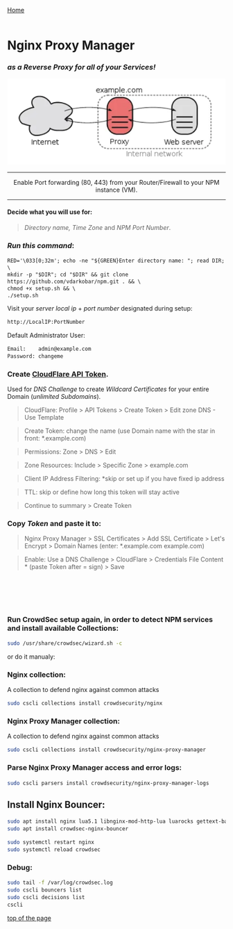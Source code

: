 <p align="left">
  <a href="https://github.com/vdarkobar/Home-Cloud#self-hosted-cloud">Home</a>
  <br><br>
</p> 
  
# Nginx Proxy Manager
### *as a Reverse Proxy for all of your Services!*  

<p align="center">
  <img src="https://github.com/vdarkobar/Home-Cloud/blob/main/shared/reverse-proxy.png">
</p>
  
---  

<p align="center">
Enable Port forwarding (80, 443) from your Router/Firewall to your NPM instance (VM).
</p>  

---  
  
#### Decide what you will use for:
  
> *Directory name, Time Zone* and *NPM Port Number*.
  
### *Run this command*:
```
RED='\033[0;32m'; echo -ne "${GREEN}Enter directory name: "; read DIR; \
mkdir -p "$DIR"; cd "$DIR" && git clone https://github.com/vdarkobar/npm.git . && \
chmod +x setup.sh && \
./setup.sh
```
  
Visit your *server local ip* + *port number* designated during setup:  
```Bash
http://LocalIP:PortNumber  
```
  
Default Administrator User:  
```bash
Email:    admin@example.com  
Password: changeme  
```
  
### Create <a href="https://dash.cloudflare.com/profile/api-tokens">CloudFlare API Token</a>. 

Used for *DNS Challenge* to create *Wildcard Certificates* for your entire Domain (*unlimited Subdomains*).
  
> CloudFlare: Profile > API Tokens > Create Token > Edit zone DNS - Use Template  
  
> Create Token: change the name (use Domain name with the star in front: *.example.com)  
  
> Permissions: Zone > DNS > Edit
  
> Zone Resources: Include > Specific Zone > example.com
  
> Client IP Address Filtering: *skip or set up if you have fixed ip address
  
> TTL: skip or define how long this token will stay active
  
> Continue to summary > Create Token
  
### Copy *Token* and paste it to:
  
> Nginx Proxy Manager > SSL Certificates > Add SSL Certificate > Let's Encrypt > Domain Names (enter: *.example.com example.com) 

> Enable: Use a DNS Challenge > CloudFlare > Credentials File Content * (paste Token after = sign) > Save  
  
  <br><br>
---

### Run CrowdSec setup again, in order to detect NPM services and install available Collections:
```bash
sudo /usr/share/crowdsec/wizard.sh -c
```
  
or do it manualy:

### Nginx collection:
A collection to defend nginx against common attacks
```bash
sudo cscli collections install crowdsecurity/nginx
```
  
### Nginx Proxy Manager collection:
A collection to defend nginx against common attacks
```bash
sudo cscli collections install crowdsecurity/nginx-proxy-manager
```
  
### Parse Nginx Proxy Manager access and error logs:
```bash
sudo cscli parsers install crowdsecurity/nginx-proxy-manager-logs
```
  
## Install Nginx Bouncer:
```bash
sudo apt install nginx lua5.1 libnginx-mod-http-lua luarocks gettext-base lua-cjson
sudo apt install crowdsec-nginx-bouncer
```
  
```bash
sudo systemctl restart nginx
sudo systemctl reload crowdsec
```  
  
### Debug:
```bash
sudo tail -f /var/log/crowdsec.log
sudo cscli bouncers list
sudo cscli decisions list
cscli
```  
  
    
<a href="https://github.com/vdarkobar/NPM/blob/main/README.md#nginx-proxy-manager">top of the page</a>  

